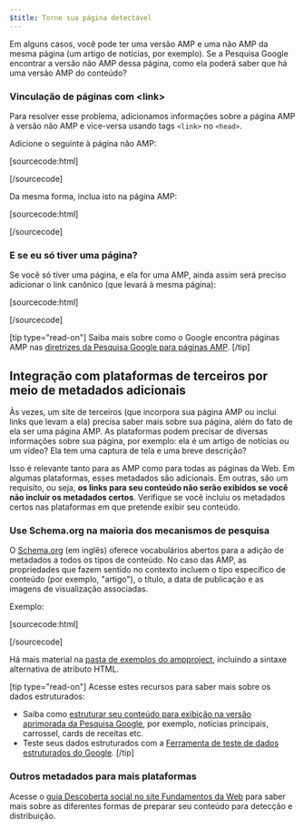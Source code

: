 ```yaml
---
$title: Torne sua página detectável
---
```


Em alguns casos, você pode ter uma versão AMP e uma não AMP da mesma página (um artigo de notícias, por exemplo). Se a Pesquisa Google encontrar a versão não AMP dessa página, como ela poderá saber que há uma versão AMP do conteúdo?

### Vinculação de páginas com &lt;link&gt;

Para resolver esse problema, adicionamos informações sobre a página AMP à versão não AMP e vice-versa usando tags `<link>` no `<head>`.

Adicione o seguinte à página não AMP:

[sourcecode:html]

<link rel="amphtml" href="https://www.example.com/url/to/amp/document.html">
[/sourcecode]

Da mesma forma, inclua isto na página AMP:

[sourcecode:html]

<link rel="canonical" href="https://www.example.com/url/to/full/document.html">
[/sourcecode]

### E se eu só tiver uma página?

Se você só tiver uma página, e ela for uma AMP, ainda assim será preciso adicionar o link canônico (que levará à mesma página):

[sourcecode:html]

<link rel="canonical" href="https://www.example.com/url/to/amp/document.html">
[/sourcecode]

[tip type="read-on"]
Saiba mais sobre como o Google encontra páginas AMP nas [diretrizes da Pesquisa Google para páginas AMP](https://support.google.com/webmasters/answer/6340290).
[/tip]

## Integração com plataformas de terceiros por meio de metadados adicionais <a name="integrate-with-third-party-platforms-through-additional-metadata"></a>

Às vezes, um site de terceiros (que incorpora sua página AMP ou inclui links que levam a ela) precisa saber mais sobre sua página, além do fato de ela ser uma página AMP. As plataformas podem precisar de diversas informações sobre sua página, por exemplo: ela é um artigo de notícias ou um vídeo? Ela tem uma captura de tela e uma breve descrição?

Isso é relevante tanto para as AMP como para todas as páginas da Web. Em algumas plataformas, esses metadados são adicionais. Em outras, são um requisito, ou seja, **os links para seu conteúdo não serão exibidos se você não incluir os metadados certos**. Verifique se você incluiu os metadados certos nas plataformas em que pretende exibir seu conteúdo.

### Use Schema.org na maioria dos mecanismos de pesquisa

O [Schema.org](http://schema.org/) (em inglês) oferece vocabulários abertos para a adição de metadados a todos os tipos de conteúdo. No caso das AMP, as propriedades que fazem sentido no contexto incluem o tipo específico de conteúdo (por exemplo, "artigo"), o título, a data de publicação e as imagens de visualização associadas.

Exemplo:

[sourcecode:html]

<script type="application/ld+json">
  {
    "@context": "http://schema.org",
    "@type": "NewsArticle",
    "mainEntityOfPage": "http://cdn.ampproject.org/article-metadata.html",
    "headline": "Lorem Ipsum",
    "datePublished": "1907-05-05T12:02:41Z",
    "dateModified": "1907-05-05T12:02:41Z",
    "description": "The Catiline Orations continue to beguile engineers and designers alike -- but can it stand the test of time?",
    "author": {
      "@type": "Person",
      "name": "Jordan M Adler"
    },
    "publisher": {
      "@type": "Organization",
      "name": "Google",
      "logo": {
        "@type": "ImageObject",
        "url": "http://cdn.ampproject.org/logo.jpg",
        "width": 600,
        "height": 60
      }
    },
    "image": {
      "@type": "ImageObject",
      "url": "http://cdn.ampproject.org/leader.jpg",
      "height": 2000,
      "width": 800
    }
  }
</script>

[/sourcecode]

Há mais material na [pasta de exemplos do ampproject](https://github.com/ampproject/amphtml/tree/master/examples/metadata-examples), incluindo a sintaxe alternativa de atributo HTML.

[tip type="read-on"] Acesse estes recursos para saber mais sobre os dados estruturados:

- Saiba como [estruturar seu conteúdo para exibição na versão aprimorada da Pesquisa Google](https://developers.google.com/search/docs/guides/mark-up-content), por exemplo, notícias principais, carrossel, cards de receitas etc.
- Teste seus dados estruturados com a [Ferramenta de teste de dados estruturados do Google](https://developers.google.com/structured-data/testing-tool/).
  [/tip]

### Outros metadados para mais plataformas

Acesse o [guia Descoberta social no site Fundamentos da Web](https://developers.google.com/web/fundamentals/discovery-and-monetization/social-discovery/) para saber mais sobre as diferentes formas de preparar seu conteúdo para detecção e distribuição.
